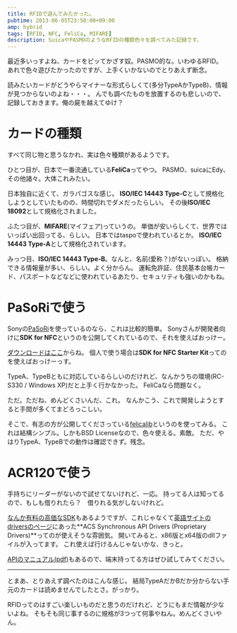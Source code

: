 ```yaml
---
title: RFIDで遊んでみたかった。
pubtime: 2013-06-05T23:50:00+09:00
amp: hybrid
tags: [RFID, NFC, FeliCa, MIFARE]
description: SuicaやPASMOのようなRFIDの種類色々を調べてみた記録です。
---
```


最近多いっすよね、カードをピッてかざす奴。PASMO的な。いわゆるRFID。
あれで色々遊びたかったのですが、上手くいかないのでとりあえず断念。

読みたいカードがどうやらマイナーな形式らしくて(多分TypeAかTypeB)、情報が見つからないのよね・・・。
んでも調べたものを放置するのも悲しいので、記録しておきます。俺の屍を越えてゆけ？

# カードの種類
すべて同じ物と思うなかれ、実は色々種類があるようです。

ひとつ目が、日本で一番流通している**FeliCa**ってやつ。
PASMO、suicaにEdy、その他諸々。大体これみたい。

日本独自に近くて、ガラパゴスな感じ。
**ISO/IEC 14443 Type-C**として規格化しようとしていたものの、時間切れでダメだったらしい。
その後**ISO/IEC 18092**として規格化されました。

ふたつ目が、**MIFARE**(マイフェア)っていうの。
単価が安いらしくて、世界ではいっぱい出回ってる、らしい。
日本ではtaspoで使われているとか。
**ISO/IEC 14443 Type-A**として規格化されています。

みっつ目、**ISO/IEC 14443 Type-B**。なんと、名前(愛称？)がないっぽい。
格納できる情報量が多い、らしい。よく分からん。
運転免許証、住民基本台帳カード、パスポートなどなどに使われているあたり、セキュリティも強いのかもね。

# PaSoRiで使う
Sonyの[PaSoRi](http://www.sony.co.jp/Products/felica/consumer/products/index.html)を使っているのなら、これは比較的簡単。
Sonyさんが開発者向けに**SDK for NFC**というのを公開してくれているので、それを使えばおっけー。

[ダウンロードはここ](http://www.sony.co.jp/Products/felica/business/products/ICS-D004_002_003.html)からね。
個人で使う場合は**SDK for NFC Starter Kit**ってのを使えばおっけーっす。

TypeA、TypeBともに対応しているらしいのだけれど、なんかうちの環境(RC-S330 / Windows XP)だと上手く行かなかった。
FeliCaなら問題なく。

ただ。ただね、めんどくさいんだ、これ。
なんかこう、これで開発しようとすると手間が多くてまどろっこしい。

そこで、有志の方が公開してくださっている[felicalib](http://felicalib.tmurakam.org/index.html)というのを使ってみる。
これは結構シンプル。しかもBSD Licenseなので、色々使える。素敵。
ただ、やはりTypeA、TypeBでの動作は確認できず。残念。

# ACR120で使う
手持ちにリーダーがないので試せてないけれど、一応。
持ってる人は知ってるので、もしも借りれたら？　借りれる気がしないけれど。

[なんか有料の高価なSDK](http://www.acs-japan.jp/acr120-sdk.php)もあるようですが、これじゃなくて[英語サイトのdriversのページ](http://www.acs.com.hk/index.php?pid=drivers&id=ACR120)にあった**ACS Synchronous API Drivers (Proprietary Drivers)**ってのが使えそうな雰囲気。
開いてみると、x86版とx64版のdllファイルが入ってます。
これ使えば行けるんじゃないかな、きっと。

[APIのマニュアル(pdf)](http://www.acs.com.hk/drivers/eng/API_ACR120U_v3.00.pdf)もあるので、端末持ってる方はぜひ試してみてください。

---

とまあ、とりあえず調べたのはこんな感じ。
結局TypeAだかBだか分からない手元のカードは読めませんでしたとさ。がっかり。

RFIDってのはすごい楽しいものだと思うのだけれど、どうにもまだ情報が少ないよね。
そもそも同じ事するのに規格が3つって何事やねん。めんどくさいやん。
